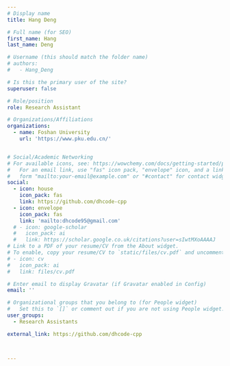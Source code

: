 ```yaml
---
# Display name
title: Hang Deng

# Full name (for SEO)
first_name: Hang
last_name: Deng

# Username (this should match the folder name)
# authors:
#   - Hang_Deng

# Is this the primary user of the site?
superuser: false

# Role/position
role: Research Assistant

# Organizations/Affiliations
organizations:
  - name: Foshan University
    url: 'https://www.pku.edu.cn/'


# Social/Academic Networking
# For available icons, see: https://wowchemy.com/docs/getting-started/page-builder/#icons
#   For an email link, use "fas" icon pack, "envelope" icon, and a link in the
#   form "mailto:your-email@example.com" or "#contact" for contact widget.
social:
  - icon: house
    icon_pack: fas
    link: https://github.com/dhcode-cpp
  - icon: envelope
    icon_pack: fas
    link: 'mailto:dhcode95@gmail.com'
  # - icon: google-scholar
  #   icon_pack: ai
  #   link: https://scholar.google.co.uk/citations?user=sIwtMXoAAAAJ
# Link to a PDF of your resume/CV from the About widget.
# To enable, copy your resume/CV to `static/files/cv.pdf` and uncomment the lines below.
# - icon: cv
#   icon_pack: ai
#   link: files/cv.pdf

# Enter email to display Gravatar (if Gravatar enabled in Config)
email: ''

# Organizational groups that you belong to (for People widget)
#   Set this to `[]` or comment out if you are not using People widget.
user_groups:
  - Research Assistants

external_link: https://github.com/dhcode-cpp



---
```

